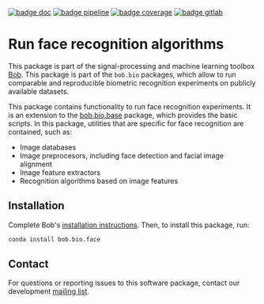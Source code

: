 [![badge doc](https://img.shields.io/badge/docs-v8.0.0-orange.svg)](https://www.idiap.ch/software/bob/docs/bob/bob.bio.face/v8.0.0/sphinx/index.html)
[![badge pipeline](https://gitlab.idiap.ch/bob/bob.bio.face/badges/v8.0.0/pipeline.svg)](https://gitlab.idiap.ch/bob/bob.bio.face/commits/v8.0.0)
[![badge coverage](https://gitlab.idiap.ch/bob/bob.bio.face/badges/v8.0.0/coverage.svg)](https://www.idiap.ch/software/bob/docs/bob/bob.bio.face/v8.0.0/coverage/)
[![badge gitlab](https://img.shields.io/badge/gitlab-project-0000c0.svg)](https://gitlab.idiap.ch/bob/bob.bio.face)

# Run face recognition algorithms

This package is part of the signal-processing and machine learning toolbox
[Bob](https://www.idiap.ch/software/bob).
This package is part of the `bob.bio` packages, which allow to run
comparable and reproducible biometric recognition experiments on publicly
available datasets.

This package contains functionality to run face recognition experiments.
It is an extension to the
[bob.bio.base](https://pypi.python.org/pypi/bob.bio.base) package, which
provides the basic scripts.
In this package, utilities that are specific for face recognition are
contained, such as:

* Image databases
* Image preprocesors, including face detection and facial image alignment
* Image feature extractors
* Recognition algorithms based on image features

## Installation

Complete Bob's
[installation instructions](https://www.idiap.ch/software/bob/install). Then,
to install this package, run:

``` sh
conda install bob.bio.face
```

## Contact

For questions or reporting issues to this software package, contact our
development [mailing list](https://www.idiap.ch/software/bob/discuss).
